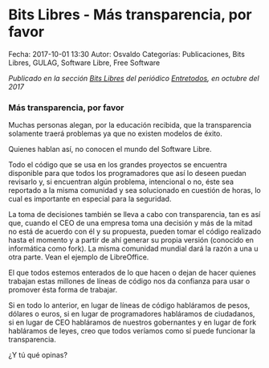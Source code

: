 Bits Libres - Más transparencia, por favor
==================================

Fecha: 2017-10-01 13:30
Autor: Osvaldo
Categorías: Publicaciones, Bits Libres, GULAG, Software Libre, Free Software

_Publicado en la sección [Bits Libres](http://www.gulag.org.mx/revista/2016-05-10-Bits-Libres.html) del periódico [Entretodos](http://periodicoentretodos.com/), en octubre del 2017_

<!-- break -->

### Más transparencia, por favor

Muchas personas alegan, por la educación recibida, que la transparencia solamente traerá problemas ya que no existen modelos de éxito.

Quienes hablan así, no conocen el mundo del Software Libre.

Todo el código que se usa en los grandes proyectos se encuentra disponible para que todos los programadores que así lo deseen puedan revisarlo y, si encuentran algún problema, intencional o no, éste sea reportado a la misma comunidad y sea solucionado en cuestión de horas, lo cual es importante en especial para la seguridad.

La toma de decisiones también se lleva a cabo con transparencia, tan es así que, cuando el CEO de una empresa toma una decisión y más de la mitad no está de acuerdo con él y su propuesta, pueden tomar el código realizado hasta el momento y a partir de ahí generar su propia versión (conocido en informática como fork). La misma comunidad mundial dará la razón a una u otra parte. Vean el ejemplo de LibreOffice.

El que todos estemos enterados de lo que hacen o dejan de hacer quienes trabajan estas millones de líneas de código nos da confianza para usar o promover ésta forma de trabajar.

Si en todo lo anterior, en lugar de líneas de código habláramos de pesos, dólares o euros, si en lugar de programadores habláramos de ciudadanos, si en lugar de CEO habláramos de nuestros gobernantes y en lugar de fork habláramos de leyes, creo que todos veríamos como sí puede funcionar la transparencia.

¿Y tú qué opinas?
